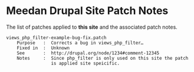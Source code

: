 # Meedan Drupal Site Patch Notes

The list of patches applied to **this site** and the associated patch notes.

    views_php_filter-example-bug-fix.patch
        Purpose   :  Corrects a bug in views_php_filter…
        Fixed in  :  Unknown
        See       :  http://drupal.org/node/1234#comment-12345
        Notes     :  Since php_filter is only used on this site the patch
                     is applied site speicific.

